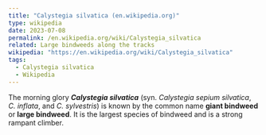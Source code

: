 ```yaml
---
title: "Calystegia silvatica (en.wikipedia.org)"
type: wikipedia
date: 2023-07-08
permalink: /en.wikipedia.org/wiki/Calystegia_silvatica
related: Large bindweeds along the tracks
wikipedia: "https://en.wikipedia.org/wiki/Calystegia_silvatica"
tags:
  - Calystegia silvatica
  - Wikipedia
---
```

The morning glory ***Calystegia silvatica*** (syn. *Calystegia sepium silvatica*, *C. inflata*, and *C. sylvestris*) is known by the common name **giant bindweed** or **large bindweed**. It is the largest species of bindweed and is a strong rampant climber.